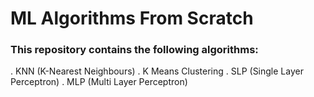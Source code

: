 # ML Algorithms From Scratch

### This repository contains the following algorithms:
. KNN (K-Nearest Neighbours)
. K Means Clustering
. SLP (Single Layer Perceptron)
. MLP (Multi Layer Perceptron)
